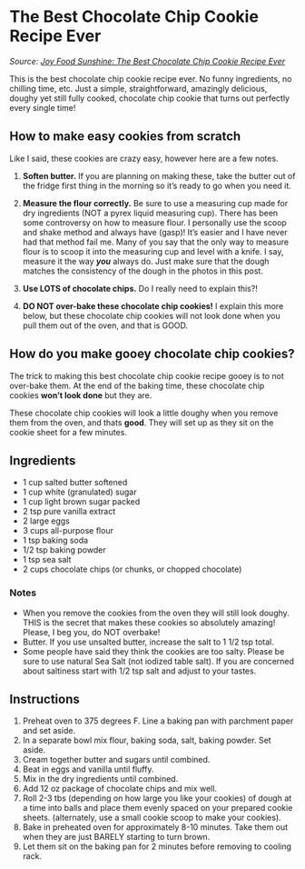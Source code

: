 # The Best Chocolate Chip Cookie Recipe Ever

_Source: [Joy Food Sunshine: The Best Chocolate Chip Cookie Recipe Ever](https://joyfoodsunshine.com/the-most-amazing-chocolate-chip-cookies/)_

This is the best chocolate chip cookie recipe ever. No funny ingredients, no chilling time, etc. Just a simple, straightforward, amazingly delicious, doughy yet still fully cooked, chocolate chip cookie that turns out perfectly every single time! 

## How to make easy cookies from scratch

Like I said, these cookies are crazy easy, however here are a few notes.

1. **Soften butter.** If you are planning on making these, take the butter out of the fridge first thing in the morning so it’s ready to go when you need it.

2. **Measure the flour correctly.** Be sure to use a measuring cup made for dry ingredients (NOT a pyrex liquid measuring cup). There has been some controversy on how to measure flour. I personally use the scoop and shake method and always have (gasp)! It’s easier and I have never had that method fail me.  Many of you say that the only way to measure flour is to scoop it into the measuring cup and level with a knife. I say, measure it the way _**you**_ always do. Just make sure that the dough matches the consistency of the dough in the photos in this post.

3. **Use LOTS of chocolate chips.** Do I really need to explain this?!

4. **DO NOT over-bake these chocolate chip cookies!** I explain this more below, but these chocolate chip cookies will not look done when you pull them out of the oven, and that is GOOD.

## How do you make gooey chocolate chip cookies?

The trick to making this best chocolate chip cookie recipe gooey is to not over-bake them. At the end of the baking time, these chocolate chip cookies **won’t look done** but they are.

These chocolate chip cookies will look a little doughy when you remove them from the oven, and thats **good**. They will set up as they sit on the cookie sheet for a few minutes.

## Ingredients

* 1 cup salted butter softened
* 1 cup white (granulated) sugar
* 1 cup light brown sugar packed
* 2 tsp pure vanilla extract
* 2 large eggs
* 3 cups all-purpose flour
* 1 tsp baking soda
* 1/2 tsp baking powder
* 1 tsp sea salt
* 2 cups chocolate chips (or chunks, or chopped chocolate)

### Notes

* When you remove the cookies from the oven they will still look doughy. THIS is the secret that makes these cookies so absolutely amazing! Please, I beg you, do NOT overbake!
* Butter. If you use unsalted butter, increase the salt to 1 1/2 tsp total.
* Some people have said they think the cookies are too salty. Please be sure to use natural Sea Salt (not iodized table salt). If you are concerned about saltiness start with 1/2 tsp salt and adjust to your tastes.

## Instructions

1. Preheat oven to 375 degrees F. Line a baking pan with parchment paper and set aside.
2. In a separate bowl mix flour, baking soda, salt, baking powder. Set aside.
3. Cream together butter and sugars until combined.
4. Beat in eggs and vanilla until fluffy.
5. Mix in the dry ingredients until combined.
6. Add 12 oz package of chocolate chips and mix well.
7. Roll 2-3 tbs (depending on how large you like your cookies) of dough at a time into balls and place them evenly spaced on your prepared cookie sheets. (alternately, use a small cookie scoop to make your cookies).
8. Bake in preheated oven for approximately 8-10 minutes. Take them out when they are just BARELY starting to turn brown.
9. Let them sit on the baking pan for 2 minutes before removing to cooling rack.
